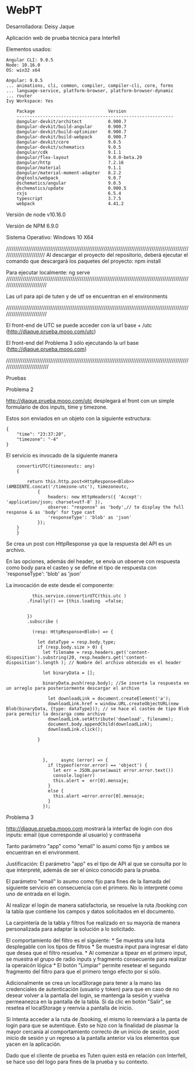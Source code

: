 # WebPT

Desarrolladora: Deisy Jaque


Aplicación web de prueba técnica para Interfell

Elementos usados:

    Angular CLI: 9.0.5
    Node: 10.16.0
    OS: win32 x64

    Angular: 9.0.5
    ... animations, cli, common, compiler, compiler-cli, core, forms
    ... language-service, platform-browser, platform-browser-dynamic
    ... router
    Ivy Workspace: Yes

        Package                            Version
        ------------------------------------------------------------
        @angular-devkit/architect          0.900.7
        @angular-devkit/build-angular      0.900.7
        @angular-devkit/build-optimizer    0.900.7
        @angular-devkit/build-webpack      0.900.7
        @angular-devkit/core               9.0.5
        @angular-devkit/schematics         9.0.5
        @angular/cdk                       9.1.1
        @angular/flex-layout               9.0.0-beta.29
        @angular/http                      7.2.16
        @angular/material                  9.1.1
        @angular/material-moment-adapter   8.2.2
        @ngtools/webpack                   9.0.7
        @schematics/angular                9.0.5
        @schematics/update                 0.900.5
        rxjs                               6.5.4
        typescript                         3.7.5
        webpack                            4.41.2



Versión de node v10.16.0

Versión de NPM 6.9.0

Sistema Operativo: Windows 10 X64

////////////////////////////////////////////////////////////////////////////////////////////////////////////////////////
Al descargar el proyecto del repositorio, deberá ejecutar el comando que descargará los paquetes del proyecto: npm install

Para ejecutar localmente: ng serve
/////////////////////////////////////////////////////////////////////////////////////////////////////////////////////////

Las url para api de tuten y de utf se encuentran en el environments


/////////////////////////////////////////////////////////////////////////////////////////////////////////////////////////

El front-end de UTC se puede acceder con la url base + /utc (http://djaque.prueba.mooo.com/utc)

El front-end del Problema 3 sólo ejecutando la url base  (http://djaque.prueba.mooo.com)


//////////////////////////////////////////////////////////////////////////////////////////////////////////////////////////

Pruebas

Problema 2

http://djaque.prueba.mooo.com/utc desplegará el front con un simple formulario de dos inputs, time y timezone. 

Estos son enviados en un objeto con la siguiente estructura:

    {
        "time": "23:37:20",
        "timezone": "-4"
    }

El servicio es invocado de la siguiente manera

        convertirUTC(timezoneutc: any)
        {

            return this.http.post<HttpResponse<Blob>>(AMBIENTE.concat('/timezone-utc'), timezoneutc,
                {
                    headers: new HttpHeaders({ 'Accept': 'application/json; charset=utf-8' }),
                    observe: "response" as 'body',// to display the full response & as 'body' for type cast
                    'responseType': 'blob' as 'json'
                });
        }
        }
Se crea un post con HttpResponse<Blob> ya que la respuesta del API es un archivo. 

En las opciones, además del header, se envía un observe con respuesta como body para el casteo y se define el tipo de respuesta con 'responseType': 'blob' as 'json'

La invocación de este desde el componente:

              this.service.convertirUTC(this.utc )
            .finally(() => {this.loading  =false;
          
        
            })
            .subscribe ( 
      
              (resp: HttpResponse<Blob>) => {
                
                let dataType = resp.body.type;
                if (resp.body.size > 0) {
                  let filename = resp.headers.get('content-disposition').substring(20, resp.headers.get('content-disposition').length ); // Nombre del archivo obtenido en el header

                  let binaryData = [];

                  binaryData.push(resp.body); //Se inserta la respuesta en un arreglo para posteriormente descargar el archivo 

                    let downloadLink = document.createElement('a');
                    downloadLink.href = window.URL.createObjectURL(new Blob(binaryData, {type: dataType})); // se hace el casteo de tipo Blob para permitir la descarga como archivo
                    downloadLink.setAttribute('download', filename);
                    document.body.appendChild(downloadLink);
                    downloadLink.click();
                    
                }

              

                  },     async (error) => {
                    if (typeof(error.error) == 'object') {
                      let err = JSON.parse(await error.error.text())
                      console.log(err)
                      this.alert =  err[0].mensaje;
                    }
                    else {
                      this.alert =error.error[0].mensaje;
                    }
                  });



Problema 3

http://djaque.prueba.mooo.com mostrará la interfaz de login con dos inputs: email (que corresponde al usuario) y contraseña

Tanto parámetro "app" como "email" lo asumí como fijo y ambos se encuentran en el environment.

Justificación: El parámetro "app" es el tipo de API al que se consulta por lo que interpreté, además de ser el único conocido para la prueba. 

El parámetro "email" lo asumo como fijo para fines de la llamada del siguiente servicio en consecuencia con el primero. No lo interpreté como uno de entrada en el login.


Al realizar el login de manera satisfactoria, se resuelve la ruta /booking con la tabla que contiene los campos y datos solicitados en el documento.

La carpintería de la tabla y filtros fue realizado en su mayoría de manera personalizada para adaptar la solución a lo solicitado.

El comportamiento del filtro es el siguiente: 
        * Se muestra una lista desplegable con los tipos de filtros
        * Se muestra input para ingresar el dato que desea que el filtro resuelva. 
        * Al comenzar a tipear en el primero input, se muestra el grupo de radio inputs y fragmento consecuente para realizar la operaicón lógica
        * El botón "Limpiar" permite resetear el segundo fragmento del filtro para que el primero tengo efecto por sí sólo.

Adicionalmente se crea un localStorage para tener a la mano las credenciales de autenticación (usuario y token) para que en caso de no desear volver a la pantalla del login, se mantenga la sesión y vuelva permeanezca en la pantalla de la tabla. Si da clic en botón "Salir", se resetea el localStorage y reenvia a pantalla de inicio. 

Si intenta acceder a la ruta de /booking, el mismo lo reenviará a la panta de login para que se autentique. Esto se hizo con la finalidad de plasmar la mayor cercanía al comportamiento correcto de un inicio de sesión, post inicio de sesión y un regreso a la pantalla anterior vía los elementos que yacen en la aplicación.

Dado que el cliente de prueba es Tuten quien está en relación con Interfell, se hace uso del logo para fines de la prueba y su contexto.



